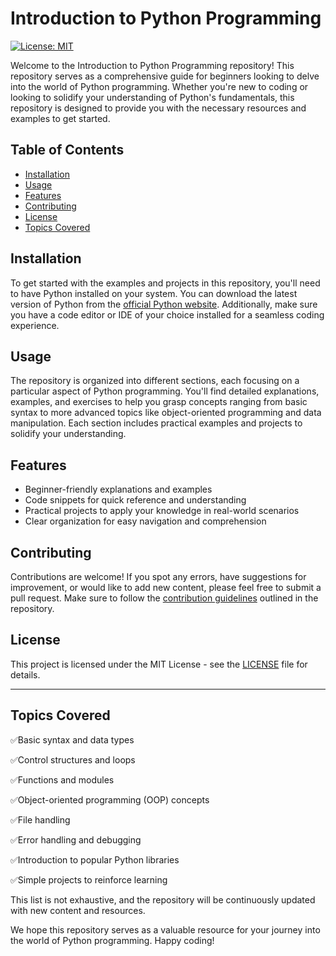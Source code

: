 # Introduction to Python Programming

[![License: MIT](https://img.shields.io/badge/License-MIT-yellow.svg)](https://opensource.org/licenses/MIT)

Welcome to the Introduction to Python Programming repository! This repository serves as a comprehensive guide for beginners looking to delve into the world of Python programming. Whether you're new to coding or looking to solidify your understanding of Python's fundamentals, this repository is designed to provide you with the necessary resources and examples to get started.

## Table of Contents
- [Installation](#installation)
- [Usage](#usage)
- [Features](#features)
- [Contributing](#contributing)
- [License](#license)
- [Topics Covered](#topicscovered)

## Installation

To get started with the examples and projects in this repository, you'll need to have Python installed on your system. You can download the latest version of Python from the [official Python website](https://www.python.org/downloads/). Additionally, make sure you have a code editor or IDE of your choice installed for a seamless coding experience.

## Usage

The repository is organized into different sections, each focusing on a particular aspect of Python programming. You'll find detailed explanations, examples, and exercises to help you grasp concepts ranging from basic syntax to more advanced topics like object-oriented programming and data manipulation. Each section includes practical examples and projects to solidify your understanding.

## Features

- Beginner-friendly explanations and examples
- Code snippets for quick reference and understanding
- Practical projects to apply your knowledge in real-world scenarios
- Clear organization for easy navigation and comprehension

## Contributing

Contributions are welcome! If you spot any errors, have suggestions for improvement, or would like to add new content, please feel free to submit a pull request. Make sure to follow the [contribution guidelines](CONTRIBUTING.md) outlined in the repository.

## License

This project is licensed under the MIT License - see the [LICENSE](LICENSE) file for details.

---

## Topics Covered

✅Basic syntax and data types

✅Control structures and loops

✅Functions and modules

✅Object-oriented programming (OOP) concepts

✅File handling

✅Error handling and debugging

✅Introduction to popular Python libraries

✅Simple projects to reinforce learning

This list is not exhaustive, and the repository will be continuously updated with new content and resources.


We hope this repository serves as a valuable resource for your journey into the world of Python programming. Happy coding!
